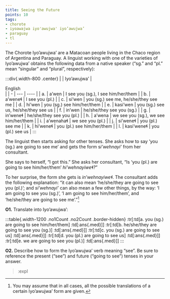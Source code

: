 ```yaml
---
title: Seeing the Future 
points: 10
tags:
- chorote
- iyoawajwa iyo'awujwa' iyo’awujwa’
- paraguay
- tl
---
```


The Chorote Iyo’awujwa’ are a Matacoan people living in the Chaco region of Argentina and Paraguay. A
linguist working with one of the varieties of Iyo’awujwa’ obtains the following data from a native speaker
(“sg.” and “pl.” mean “singular” and “plural”, respectively):

:::div{.width-800 .center}
| | Iyo’awujwa’ | <div style="width: 30em;"> English </div> |
| - | --- | ---- |
| a. | a’wen | I see you (sg.), I see him/her/them |
| b. | a’weneɬ | I see you (pl.) |
| c. | si’wen | you (sg.) see me, he/she/they see me |
| d. | hi’wen | you (sg.) see him/her/them |
| e. | kasi’wen | you (sg.) see us, he/she/they see us |
| f. | in’wen | he/she/they see you (sg.) |
| g. | in’weneɬ | he/she/they see you (pl.) |
| h. | a’wena | we see you (sg.), we see him/her/them |
| i. | a’wenahaɬ | we see you (pl.) |
| j. | si’weneɬ | you (pl.) see me |
| k. | hi’weneɬ | you (pl.) see him/her/them |
| l. | kasi’weneɬ | you (pl.) see us |
:::

The linguist then starts asking for other tenses. She asks how to say ‘you (sg.) are going to see me’ and gets
the form s*i’wehnayi’* from her consultant.

She says to herself, “I got this.” She asks her consultant, “Is ‘you (pl.) are going to see him/her/them’
*hi’wehnayiweɬ?*”

To her surprise, the form she gets is *in’wehnayiweɬ*. The consultant adds the following explanation: “it can
also mean ‘he/she/they are going to see you (pl.)’; and *si’wehnayi’* can also mean a few other things, by the
way: ‘I am going to see you (sg.)’, ‘I am going to see him/her/them’, and ‘he/she/they are going to see me’.”[^1]

**O1.** Translate into Iyo’awujwa’:

:::table{.width-1200 .no1Count .no2Count .border-hidden}
:tr[:td[a. you (sg.) are going to see him/her/them] :td[:ans{.med}]]
:tr[:td[b. he/she/they are going to see you (sg.)] :td[:ans{.med}]]
:tr[:td[c. you (sg.) are going to see us] :td[:ans{.med}]]
:tr[:td[d. you (pl.) are going to see us] :td[:ans{.med}]]
:tr[:td[e. we are going to see you (pl.)] :td[:ans{.med}]]
:::

**O2.** Describe how to form the Iyo’awujwa’ verb meaning “see”. Be sure to reference the present (“see”) and
future (“going to see”) tenses in your answer.

> :expl

[^1]: You may assume that in all cases, all the possible translations of a certain Iyo’awujwa’ form are given.